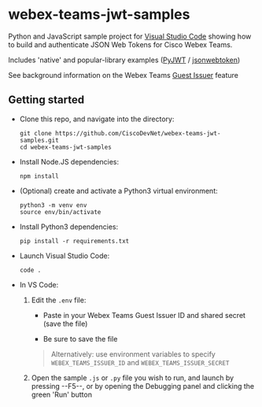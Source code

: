 # webex-teams-jwt-samples

Python and JavaScript sample project for [Visual Studio Code](https://code.visualstudio.com/) showing how to build and authenticate JSON Web Tokens for Cisco Webex Teams.  

Includes 'native' and popular-library examples ([PyJWT](https://pyjwt.readthedocs.io/en/latest/) / [jsonwebtoken](https://github.com/auth0/node-jsonwebtoken))

See background information on the Webex Teams [Guest Issuer](https://developer.webex.com/guest-issuer.html) feature

## Getting started

- Clone this repo, and navigate into the directory:

    ```shell
    git clone https://github.com/CiscoDevNet/webex-teams-jwt-samples.git
    cd webex-teams-jwt-samples
    ```

- Install Node.JS dependencies:

    ```shell
    npm install
    ```

- (Optional) create and activate a Python3 virtual environment:

    ```shell
    python3 -m venv env
    source env/bin/activate
    ```

- Install Python3 dependencies:

    ```shell
    pip install -r requirements.txt
    ```

- Launch Visual Studio Code:

    ```shell
    code .
    ```

- In VS Code:

    1. Edit the `.env` file:

        - Paste in your Webex Teams Guest Issuer ID and shared secret (save the file)

        - Be sure to save the file

        >Alternatively: use environment variables to specify `WEBEX_TEAMS_ISSUER_ID` and `WEBEX_TEAMS_ISSUER_SECRET`

    1. Open the sample `.js` or `.py` file you wish to run, and launch by pressing --F5--, or by opening the Debugging panel and clicking the green 'Run' button

